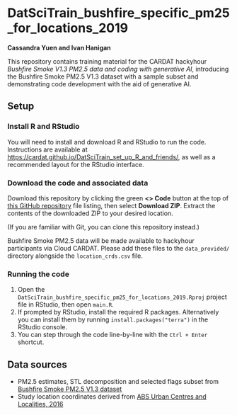 DatSciTrain_bushfire_specific_pm25_for_locations_2019
==============

**Cassandra Yuen and Ivan Hanigan**

This repository contains training material for the CARDAT hackyhour *Bushfire Smoke V1.3 PM2.5 data and coding with generative AI*, introducing the Bushfire Smoke PM2.5 V1.3 dataset with a sample subset and demonstrating code development with the aid of generative AI.

## Setup

### Install R and RStudio

You will need to install and download R and RStudio to run the code. Instructions are available at https://cardat.github.io/DatSciTrain_set_up_R_and_friends/, as well as a recommended layout for the RStudio interface.

### Download the code and associated data

Download this repository by clicking the green **<> Code** button at the top of [this GitHub repository](https://github.com/cardat/DatSciTrain_bushfire_specific_pm25_for_locations_2019) file listing, then select **Download ZIP**. Extract the contents of the downloaded ZIP to your desired location.

(If you are familiar with Git, you can clone this repository instead.)

Bushfire Smoke PM2.5 data will be made available to hackyhour participants via Cloud CARDAT. Please add these files to the `data_provided/` directory alongside the `location_crds.csv` file.


### Running the code

1. Open the `DatSciTrain_bushfire_specific_pm25_for_locations_2019.Rproj` project file in RStudio, then open `main.R`.
2. If prompted by RStudio, install the required R packages. Alternatively you can install them by running `install.packages("terra")` in the RStudio console.
3. You can step through the code line-by-line with the `Ctrl + Enter` shortcut.


## Data sources

- PM2.5 estimates, STL decomposition and selected flags subset from [Bushfire Smoke PM2.5 V1.3 dataset](https://doi.org/10.17605/OSF.IO/WQK4T)
- Study location coordinates derived from [ABS Urban Centres and Localities, 2016](https://www.abs.gov.au/AUSSTATS/abs@.nsf/productsbyCatalogue/7B4A59ACBBB57DC9CA257A980013D3E9?OpenDocument)

